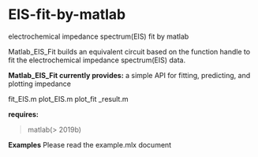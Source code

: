 # EIS-fit-by-matlab
electrochemical impedance spectrum(EIS) fit by matlab

Matlab_EIS_Fit builds an equivalent circuit based on the function handle to fit the electrochemical  impedance spectrum(EIS) data.

**Matlab_EIS_Fit currently provides:**
a simple API for fitting, predicting, and plotting impedance

fit_EIS.m
plot_EIS.m
plot_fit _result.m

**requires:**
 > matlab(> 2019b)

**Examples**
Please read the example.mlx document

